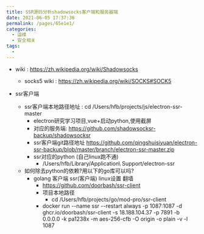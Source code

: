 ```yaml
---
title: SSR源码分析shadowsocks客户端和服务器端
date: 2021-06-05 17:37:36
permalink: /pages/65e1e1/
categories:
  - 运维
  - 安全相关
tags:
  - 
---
```


* wiki : https://zh.wikipedia.org/wiki/Shadowsocks
  * socks5 wiki : https://zh.wikipedia.org/wiki/SOCKS#SOCK5


* ssr客户端
  * ssr客户端本地路径地址 : cd /Users/hfb/projects/js/electron-ssr-master
    * electron研究学习项目,vue+启动python,使用截屏
    * 对应的服务端: https://github.com/shadowsocksr-backup/shadowsocksr
    * ssr客户端git路径地址  https://github.com/qingshuisiyuan/electron-ssr-backup/blob/master/branch/electron-ssr-master.zip
    * ssr对应的python (自己linux跑不通)
      * /Users/hfb/Library/Application\ Support/electron-ssr
  * 如何除去python的依赖?用以下的go库可以吗?
    * golang 客户端 ssr(客户端) linux设置 翻墙
      * https://github.com/doorbash/ssr-client
      * 项目本地路径
        * cd /Users/hfb/projects/go/mod-pro/ssr-client
      * docker run --name ssr --restart always -p 1087:1087 -d ghcr.io/doorbash/ssr-client -s 18.188.104.37 -p 7891 -b 0.0.0.0 -k pa1238x -m aes-256-cfb -O origin -o plain -v -l 1087



